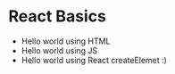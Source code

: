 # React Basics

- Hello world using HTML
- Hello world using JS
- Hello world using React createElemet :)
